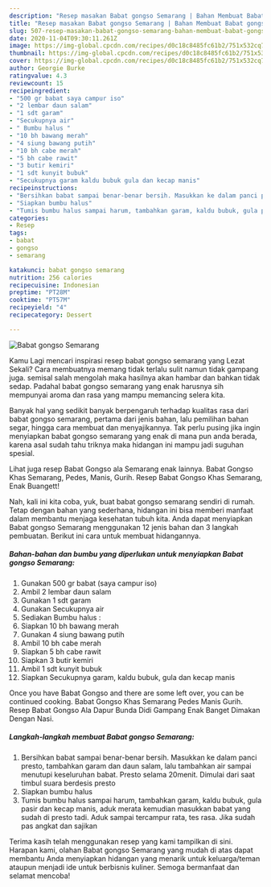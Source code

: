 ```yaml
---
description: "Resep masakan Babat gongso Semarang | Bahan Membuat Babat gongso Semarang Yang Sedap"
title: "Resep masakan Babat gongso Semarang | Bahan Membuat Babat gongso Semarang Yang Sedap"
slug: 507-resep-masakan-babat-gongso-semarang-bahan-membuat-babat-gongso-semarang-yang-sedap
date: 2020-11-04T09:30:11.261Z
image: https://img-global.cpcdn.com/recipes/d0c18c8485fc61b2/751x532cq70/babat-gongso-semarang-foto-resep-utama.jpg
thumbnail: https://img-global.cpcdn.com/recipes/d0c18c8485fc61b2/751x532cq70/babat-gongso-semarang-foto-resep-utama.jpg
cover: https://img-global.cpcdn.com/recipes/d0c18c8485fc61b2/751x532cq70/babat-gongso-semarang-foto-resep-utama.jpg
author: Georgie Burke
ratingvalue: 4.3
reviewcount: 15
recipeingredient:
- "500 gr babat saya campur iso"
- "2 lembar daun salam"
- "1 sdt garam"
- "Secukupnya air"
- " Bumbu halus "
- "10 bh bawang merah"
- "4 siung bawang putih"
- "10 bh cabe merah"
- "5 bh cabe rawit"
- "3 butir kemiri"
- "1 sdt kunyit bubuk"
- "Secukupnya garam kaldu bubuk gula dan kecap manis"
recipeinstructions:
- "Bersihkan babat sampai benar-benar bersih. Masukkan ke dalam panci presto, tambahkan garam dan daun salam, lalu tambahkan air sampai menutupi keseluruhan babat. Presto selama 20menit. Dimulai dari saat timbul suara berdesis presto"
- "Siapkan bumbu halus"
- "Tumis bumbu halus sampai harum, tambahkan garam, kaldu bubuk, gula pasir dan kecap manis, aduk merata kemudian masukkan babat yang sudah di presto tadi. Aduk sampai tercampur rata, tes rasa. Jika sudah pas angkat dan sajikan"
categories:
- Resep
tags:
- babat
- gongso
- semarang

katakunci: babat gongso semarang 
nutrition: 256 calories
recipecuisine: Indonesian
preptime: "PT28M"
cooktime: "PT57M"
recipeyield: "4"
recipecategory: Dessert

---
```



![Babat gongso Semarang](https://img-global.cpcdn.com/recipes/d0c18c8485fc61b2/751x532cq70/babat-gongso-semarang-foto-resep-utama.jpg)

Kamu Lagi mencari inspirasi resep babat gongso semarang yang Lezat Sekali? Cara membuatnya memang tidak terlalu sulit namun tidak gampang juga. semisal salah mengolah maka hasilnya akan hambar dan bahkan tidak sedap. Padahal babat gongso semarang yang enak harusnya sih mempunyai aroma dan rasa yang mampu memancing selera kita.

Banyak hal yang sedikit banyak berpengaruh terhadap kualitas rasa dari babat gongso semarang, pertama dari jenis bahan, lalu pemilihan bahan segar, hingga cara membuat dan menyajikannya. Tak perlu pusing jika ingin menyiapkan babat gongso semarang yang enak di mana pun anda berada, karena asal sudah tahu triknya maka hidangan ini mampu jadi suguhan spesial.

Lihat juga resep Babat Gongso ala Semarang enak lainnya. Babat Gongso Khas Semarang, Pedes, Manis, Gurih. Resep Babat Gongso Khas Semarang, Enak Buangett!


Nah, kali ini kita coba, yuk, buat babat gongso semarang sendiri di rumah. Tetap dengan bahan yang sederhana, hidangan ini bisa memberi manfaat dalam membantu menjaga kesehatan tubuh kita. Anda dapat menyiapkan Babat gongso Semarang menggunakan 12 jenis bahan dan 3 langkah pembuatan. Berikut ini cara untuk membuat hidangannya.

<!--inarticleads1-->

##### Bahan-bahan dan bumbu yang diperlukan untuk menyiapkan Babat gongso Semarang:

1. Gunakan 500 gr babat (saya campur iso)
1. Ambil 2 lembar daun salam
1. Gunakan 1 sdt garam
1. Gunakan Secukupnya air
1. Sediakan  Bumbu halus :
1. Siapkan 10 bh bawang merah
1. Gunakan 4 siung bawang putih
1. Ambil 10 bh cabe merah
1. Siapkan 5 bh cabe rawit
1. Siapkan 3 butir kemiri
1. Ambil 1 sdt kunyit bubuk
1. Siapkan Secukupnya garam, kaldu bubuk, gula dan kecap manis


Once you have Babat Gongso and there are some left over, you can be continued cooking. Babat Gongso Khas Semarang Pedes Manis Gurih. Resep Babat Gongso Ala Dapur Bunda Didi Gampang Enak Banget Dimakan Dengan Nasi. 

<!--inarticleads2-->

##### Langkah-langkah membuat Babat gongso Semarang:

1. Bersihkan babat sampai benar-benar bersih. Masukkan ke dalam panci presto, tambahkan garam dan daun salam, lalu tambahkan air sampai menutupi keseluruhan babat. Presto selama 20menit. Dimulai dari saat timbul suara berdesis presto
1. Siapkan bumbu halus
1. Tumis bumbu halus sampai harum, tambahkan garam, kaldu bubuk, gula pasir dan kecap manis, aduk merata kemudian masukkan babat yang sudah di presto tadi. Aduk sampai tercampur rata, tes rasa. Jika sudah pas angkat dan sajikan




Terima kasih telah menggunakan resep yang kami tampilkan di sini. Harapan kami, olahan Babat gongso Semarang yang mudah di atas dapat membantu Anda menyiapkan hidangan yang menarik untuk keluarga/teman ataupun menjadi ide untuk berbisnis kuliner. Semoga bermanfaat dan selamat mencoba!
